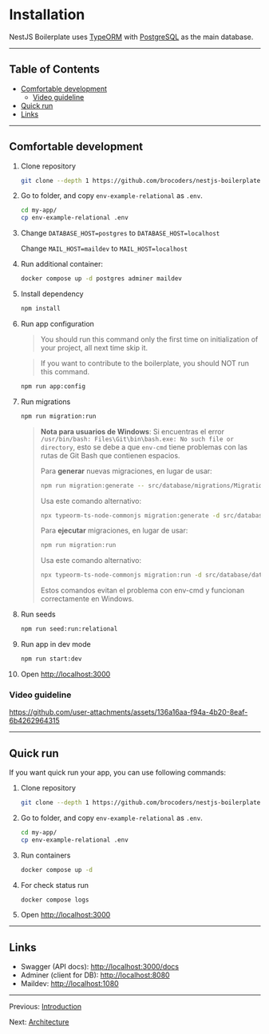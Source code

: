 # Installation

NestJS Boilerplate uses [TypeORM](https://www.npmjs.com/package/typeorm) with [PostgreSQL](https://www.postgresql.org/) as the main database.

---

## Table of Contents <!-- omit in toc -->

- [Comfortable development](#comfortable-development)
  - [Video guideline](#video-guideline)
- [Quick run](#quick-run)
- [Links](#links)

---

## Comfortable development

1. Clone repository

   ```bash
   git clone --depth 1 https://github.com/brocoders/nestjs-boilerplate.git my-app
   ```

1. Go to folder, and copy `env-example-relational` as `.env`.

   ```bash
   cd my-app/
   cp env-example-relational .env
   ```

1. Change `DATABASE_HOST=postgres` to `DATABASE_HOST=localhost`

   Change `MAIL_HOST=maildev` to `MAIL_HOST=localhost`

1. Run additional container:

   ```bash
   docker compose up -d postgres adminer maildev
   ```

1. Install dependency

   ```bash
   npm install
   ```

1. Run app configuration

   > You should run this command only the first time on initialization of your project, all next time skip it.

   > If you want to contribute to the boilerplate, you should NOT run this command.

   ```bash
   npm run app:config
   ```

1. Run migrations

   ```bash
   npm run migration:run
   ```

   > **Nota para usuarios de Windows**: Si encuentras el error `/usr/bin/bash: Files\Git\bin\bash.exe: No such file or directory`, esto se debe a que `env-cmd` tiene problemas con las rutas de Git Bash que contienen espacios.
   > 
   > Para **generar** nuevas migraciones, en lugar de usar:
   > ```bash
   > npm run migration:generate -- src/database/migrations/MigrationName
   > ```
   > Usa este comando alternativo:
   > ```bash
   > npx typeorm-ts-node-commonjs migration:generate -d src/database/data-source.ts src/database/migrations/MigrationName
   > ```
   > 
   > Para **ejecutar** migraciones, en lugar de usar:
   > ```bash
   > npm run migration:run
   > ```
   > Usa este comando alternativo:
   > ```bash
   > npx typeorm-ts-node-commonjs migration:run -d src/database/data-source.ts
   > ```
   > 
   > Estos comandos evitan el problema con env-cmd y funcionan correctamente en Windows.

1. Run seeds

   ```bash
   npm run seed:run:relational
   ```

1. Run app in dev mode

   ```bash
   npm run start:dev
   ```

1. Open <http://localhost:3000>

### Video guideline

<https://github.com/user-attachments/assets/136a16aa-f94a-4b20-8eaf-6b4262964315>

---

## Quick run

If you want quick run your app, you can use following commands:

1. Clone repository

   ```bash
   git clone --depth 1 https://github.com/brocoders/nestjs-boilerplate.git my-app
   ```

1. Go to folder, and copy `env-example-relational` as `.env`.

   ```bash
   cd my-app/
   cp env-example-relational .env
   ```

1. Run containers

   ```bash
   docker compose up -d
   ```

1. For check status run

   ```bash
   docker compose logs
   ```

1. Open <http://localhost:3000>

---

## Links

- Swagger (API docs): <http://localhost:3000/docs>
- Adminer (client for DB): <http://localhost:8080>
- Maildev: <http://localhost:1080>

---

Previous: [Introduction](introduction.md)

Next: [Architecture](architecture.md)
